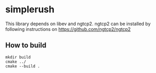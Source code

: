 # simplerush

This library depends on libev and ngtcp2. ngtcp2 can be installed by following
instructions on https://github.com/ngtcp2/ngtcp2

## How to build

```
mkdir build
cmake ../
cmake --build .
```
